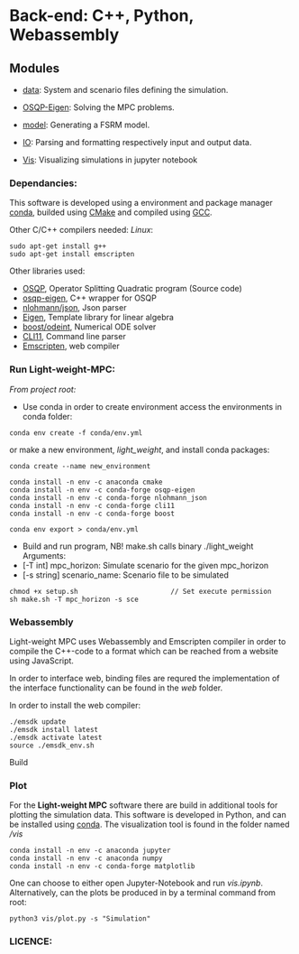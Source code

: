 # Back-end: C++, Python, Webassembly

## Modules

- [data](data/README.md): System and scenario files defining the simulation.
  
- [OSQP-Eigen](src/OSQP-Eigen/README.md): Solving the MPC problems. 
- [model](src/model/README.md): Generating a FSRM model.
- [IO](src/IO/README.md): Parsing and formatting respectively input and output data.
- [Vis](vis/README.md): Visualizing simulations in jupyter notebook

### Dependancies:
This software is developed using a environment and package manager [conda](https://docs.conda.io/en/latest/#), builded using [CMake](https://cmake.org/) and compiled using [GCC](https://gcc.gnu.org/).

Other C/C++ compilers needed:
*Linux*: 
```console
sudo apt-get install g++
sudo apt-get install emscripten
```

Other libraries used: 
- [OSQP](https://osqp.org/), Operator Splitting Quadratic program (Source code)
- [osqp-eigen](https://github.com/robotology/osqp-eigen), C++ wrapper for OSQP 
- [nlohmann/json](https://json.nlohmann.me/api/basic_json/), Json parser
- [Eigen](https://eigen.tuxfamily.org/index.php?title=Main_Page), Template library for linear algebra
- [boost/odeint](http://headmyshoulder.github.io/odeint-v2/), Numerical ODE solver
- [CLI11](https://github.com/CLIUtils/CLI11), Command line parser
- [Emscripten](https://emscripten.org/docs/index.html), web compiler

### Run Light-weight-MPC: 
*From project root:* 

- Use conda in order to create environment access the environments in conda folder:
```console
conda env create -f conda/env.yml
```

or make a new environment, *light_weight*, and install conda packages: 
```console
conda create --name new_environment
```
```console
conda install -n env -c anaconda cmake
conda install -n env -c conda-forge osqp-eigen
conda install -n env -c conda-forge nlohmann_json
conda install -n env -c conda-forge cli11
conda install -n env -c conda-forge boost
```
```console
conda env export > conda/env.yml
```
- Build and run program, NB! make.sh calls binary ./light_weight
Arguments:
- [-T int] mpc_horizon: Simulate scenario for the given mpc_horizon
- [-s string] scenario_name: Scenario file to be simulated
```console
chmod +x setup.sh                       // Set execute permission
sh make.sh -T mpc_horizon -s sce
```
### Webassembly
Light-weight MPC uses Webassembly and Emscripten compiler in order to compile the C++-code to a format which can be reached from a website using JavaScript.

In order to interface web, binding files are requred the implementation of the interface functionality can be found in the *web* folder. 

In order to install the web compiler: 
```console
./emsdk update
./emsdk install latest
./emsdk activate latest
source ./emsdk_env.sh
```

Build 

### Plot
For the **Light-weight MPC** software there are build in additional tools for plotting the simulation data. This software is developed in Python, and can be installed using [conda](https://docs.conda.io/en/latest/#). The visualization tool is found in the folder named */vis*

```console
conda install -n env -c anaconda jupyter
conda install -n env -c anaconda numpy
conda install -n env -c conda-forge matplotlib
```

One can choose to either open Jupyter-Notebook and run *vis.ipynb*. Alternatively, can the plots be produced in by a terminal command from root:

```console
python3 vis/plot.py -s "Simulation"
```

### LICENCE:

